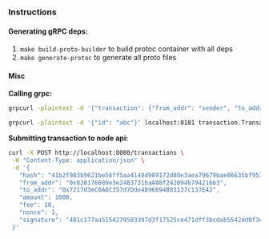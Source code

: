 ### Instructions

#### Generating gRPC deps:
1. `make build-proto-builder` to build protoc container with all deps
2. `make generate-protoc` to generate all proto files


#### Misc
**Calling grpc:**
```sh
grpcurl -plaintext -d '{"transaction": {"from_addr": "sender", "to_addr": "recipient", "amount": 100}}' localhost:8181 transaction.TransactionService/CreateTransaction

grpcurl -plaintext -d '{"id": "abc"}' localhost:8181 transaction.TransactionService/DeleteTransaction
```

**Submitting transaction to node api:**
```sh
curl -X POST http://localhost:8080/transactions \
 -H "Content-Type: application/json" \
 -d '{
   "hash": "41b2f983b9621be56ff5aa4149d989172d80e3aea79679bae06635bf953dc1da",
   "from_addr": "0x820176689e3e24B3731baA88f242094b79421663",
   "to_addr": "0x7217d3eC0A0C357d7Dde4896094B83137c137E42",
   "amount": 1000,
   "fee": 10,
   "nonce": 1,
   "signature": "481c177aa5154279583397d3f17525ce471dff3bcdab5542dd8f3c8ab4736fe56c617a1cd0274a670ac39de71a4c727b80a76fb32737ade3317c7797d567d41e01"
 }'
 ```
